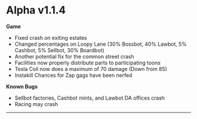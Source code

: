 Alpha v1.1.4
=======
**Game**
- Fixed crash on exiting estates
- Changed percentages on Loopy Lane (30% Bossbot, 40% Lawbot, 5% Cashbot, 5% Sellbot, 30% Boardbot)
- Another potential fix for the common street crash
- Facilities now properly distribute parts to participating toons
- Tesla Coil now does a maximum of 70 damage (Down from 85)
- Instakill Chances for Zap gags have been nerfed

**Known Bugs**
- Sellbot factories, Cashbot mints, and Lawbot DA offices crash
- Racing may crash

----------
